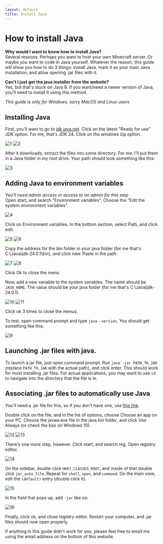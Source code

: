 ```yaml
---
layout: default
title: Install Java
---
```

# How to install Java

**Why would I want to know how to install Java?**  
Several reasons. Perhaps you want to host your own Minecraft server. Or maybe you want to code in Java yourself. Whatever the reason, this guide will show you how to do 3 things: Install Java, mark it as your main Java installation, and allow opening .jar files with it.

**Can't I just get the java installer from the website?**  
Yes, but that's stuck on Java 8. If you want/need a newer version of Java, you'll need to install it using this method.

*This guide is only for Windows, sorry MacOS and Linux users*

## Installing Java
First, you'll want to go to [jdk.java.net](https://jdk.java.net). Click on the latest "Ready for use" JDK option. For me, that's JDK 24. Click on the windows zip option. 

![1](/images/java/1.png)
![2](/images/java/2.png)

After it downloads, extract the files into some directory. For me, I'll put them in a Java folder in my root drive. Your path should look something like this:

![3](/images/java/3.png)

## Adding Java to environment variables
*You'll need admin access or access to an admin for this step*  
Open start, and search "Environment variables". Choose the "Edit the system environment variables".

![4](/images/java/4.png)

Click on Environment variables. In the bottom section, select Path, and click edit.

![5](/images/java/5.png)
![6](/images/java/6.png)

Copy the address for the bin folder in your java folder (for me that's C:\Java\jdk-24.0.1\bin), and click new. Paste in the path.

![7](/images/java/7.png)
![8](/images/java/8.png)

Click Ok to close the menu.

Now, add a new variable to the system variables. The name should be `JAVA_HOME`. The value should be your java folder (for me that's C:\Java\jdk-24.0.1). 

![10](/images/java/10.png)
![11](/images/java/11.png)

Click ok 3 times to close the menus.

To test, open command prompt and type `java -version`. You should get something like this:

![9](/images/java/9.png)

## Launching .jar files with java.
To launch a jar file, just open command prompt. Run `java -jar PATH_TO_JAR` (replace `PATH_TO_JAR` with the actual path), and click enter. This should work for most installing .jar files. For actual applications, you may want to use `cd` to navigate into the directory that the file is in.

## Associating .jar files to automatically use Java
You'll need a .jar file for this, so if you don't have one, use [this link](https://maven.fabricmc.net/net/fabricmc/fabric-installer/1.0.3/fabric-installer-1.0.3.jar).

Double click on the file, and in the list of options, choose Choose an app on your PC. Choose the javaw.exe file in the java bin folder, and click Use Always (or check the box on Windows 10). 

![12](/images/java/12.png)
![13](/images/java/13.png)

There's one more step, however. Click start, and search reg. Open registry editor.

![14](/images/java/14.png)

On the sidebar, double click `HKEY_CLASSES_ROOT`, and inside of that double click `jar_auto_file`. Repeat for `shell`, `open`, and `command`. On the main view, edit the `(default)` entry (double click it). 

![15](/images/java/15.png)

In the field that pops up, add `-jar` like so:

![16](/images/java/16.png)

Finally, click ok, and close registry editor. Restart your computer, and .jar files should now open properly.

If anything in this guide didn't work for you, please feel free to email me using the email address on the bottom of this website.